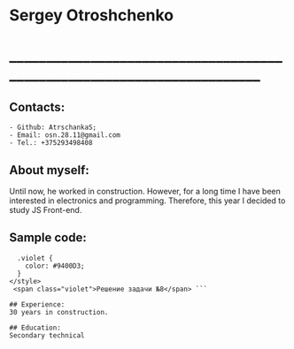 # Sergey Otroshchenko
# _______________________________________________________________________

## Contacts:
    - Github: AtrschankaS;
    - Email: osn.28.11@gmail.com
    - Tel.: +375293498408

## About myself:

Until now, he worked in construction. However, for a long time I have been interested in electronics and programming. Therefore, this year I decided to study JS Front-end.

## Sample code:
``` <style>
  .violet {
    color: #9400D3;
  }
</style>
 <span class="violet">Решение задачи №8</span> ```

## Experience:
30 years in construction.

## Education:
Secondary technical